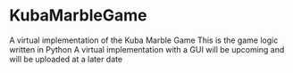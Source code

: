 # KubaMarbleGame
A virtual implementation of the Kuba Marble Game
This is the game logic written in Python
A virtual implementation with a GUI will be upcoming and will be uploaded at a later date
